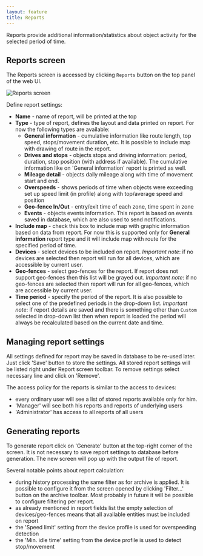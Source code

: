 ```yaml
---
layout: feature
title: Reports
---
```


Reports provide additional information/statistics about object activity for the selected period of time. 

Reports screen
--------------

The Reports screen is accessed by clicking `Reports` button on the top panel of the web UI.
 
![Reports screen](http://i63.tinypic.com/9s9chd.png)

Define report settings:

* **Name** - name of report, will be printed at the top
* **Type** - type of report, defines the layout and data printed on report. For now the following types are available:
    * **General information** - cumulative information like route length, top speed, stops/movement duration, etc. It is possible to include map with drawing of route in the report.
    * **Drives and stops** - objects stops and driving information: period, duration, stop position (with address if available). The cumulative information like on 'General information' report is printed as well.
    * **Mileage detail** - objects daily mileage along with time of movement start and end.
    * **Overspeeds** - shows periods of time when objects were exceeding set up speed limit (in profile) along with top/average speed and position
    * **Geo-fence In/Out** - entry/exit time of each zone, time spent in zone
    * **Events** - objects events information. This report is based on events saved in database, which are also used to send notifications.
* **Include map** - check this box to include map with graphic information based on data from report. For now this is supported only for **General information** report type and it will include map with route for the specified period of time.
* **Devices** - select devices to be included on report. *Important note*: if no devices are selected then report will run for all devices, which are accessible by current user.
* **Geo-fences** - select geo-fences for the report. If report does not support geo-fences then this list will be grayed out. *Important note*: if no geo-fences are selected then report will run for all geo-fences, which are accessible by current user.
* **Time period** - specify the period of the report. It is also possible to select one of the predefined periods in the drop-down list. *Important note*: if report details are saved and there is something other than `Custom` selected in drop-down list then when report is loaded the period will always be recalculated based on the current date and time.
   
Managing report settings
------------------------
   
All settings defined for report may be saved in database to be re-used later. Just click 'Save' button to store the settings. All stored report settings will be listed right under Report screen toolbar. To remove settings select necessary line and click on 'Remove'. 

The access policy for the reports is similar to the access to devices: 
* every ordinary user will see a list of stored reports available only for him. 
* 'Manager' will see both his reports and reports of underlying users
* 'Administrator' has access to all reports of all users

Generating reports
------------------

To generate report click on 'Generate' button at the top-right corner of the screen. It is not necessary to save report settings to database before generation. The new screen will pop up with the output file of report.

Several notable points about report calculation:

* during history processing the same filter as for archive is applied. It is possible to configure it from the screen opened by clicking 'Filter...' button on the archive toolbar. Most probably in future it will be possible to configure filtering per report.
* as already mentioned in report fields list the empty selection of devices/geo-fences means that all available entities must be included on report
* the 'Speed limit' setting from the device profile is used for overspeeding detection
* the 'Min. idle time' setting from the device profile is used to detect stop/movement